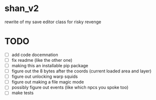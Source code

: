 # shan_v2
rewrite of my save editor class for risky revenge

# TODO
- [ ] add code docemnation <br />
- [ ] fix readme (like the other one) <br />
- [ ] making this an installable pip package<br />
- [ ] figure out the 8 bytes after the coords (current loaded area and layer) <br />
- [ ] figure out unlocking warp squids <br />
- [ ] figure out making a file magic mode <br />
- [ ] possibly figure out events (like which npcs you spoke too)<br />
- [ ] make tests
